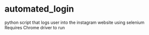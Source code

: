 # automated_login
python script that logs user into the instagram website using selenium
Requires Chrome driver to run
